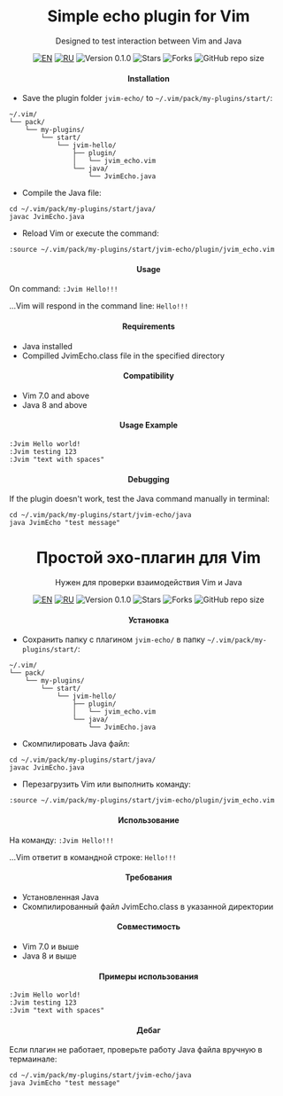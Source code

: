 <div align="center">

  <a id="english"></a>
  <h1>Simple echo plugin for Vim</h1>
  <p>Designed to test interaction between Vim and Java</p>

  [![EN](https://img.shields.io/badge/English-🇬🇧-blue)](#english)
  [![RU](https://img.shields.io/badge/Русский-🇷🇺-red)](#russian)
  ![Version 0.1.0](https://img.shields.io/badge/Version-0.1.0-orange.svg)
  ![Stars](https://img.shields.io/github/stars/AlexandrAnatoliev/jvim-plugins.svg?style=flat)
  ![Forks](https://img.shields.io/github/forks/AlexandrAnatoliev/jvim-plugins.svg?style=flat)
  ![GitHub repo size](https://img.shields.io/github/repo-size/AlexandrAnatoliev/jvim-plugins)

</div>

<div align="center">
  <h4>Installation</h4>
</div>
 
* Save the plugin folder `jvim-echo/` to `~/.vim/pack/my-plugins/start/`:
```
~/.vim/
└── pack/
    └── my-plugins/
        └── start/
            └── jvim-hello/
                ├── plugin/
                │   └── jvim_echo.vim
                └── java/
                    └── JvimEcho.java
```

* Compile the Java file:
```
cd ~/.vim/pack/my-plugins/start/java/
javac JvimEcho.java
```

* Reload Vim or execute the command:

```
:source ~/.vim/pack/my-plugins/start/jvim-echo/plugin/jvim_echo.vim
```

<div align="center">
  <h4>Usage</h4>
</div>
 
On command: `:Jvim Hello!!!`

...Vim will respond in the command line: `Hello!!!`

<div align="center">
  <h4>Requirements</h4>
</div>
 
* Java installed
* Compilled JvimEcho.class file in the specified directory

<div align="center">
  <h4>Compatibility</h4>
</div>
 
* Vim 7.0 and above
* Java 8 and above

<div align="center">
  <h4>Usage Example</h4>
</div>

```
:Jvim Hello world!
:Jvim testing 123
:Jvim "text with spaces"
```
 
<div align="center">
  <h4>Debugging</h4>
</div>

If the plugin doesn't work, 
test the Java command manually in terminal:

```
cd ~/.vim/pack/my-plugins/start/jvim-echo/java
java JvimEcho "test message"
```

<div align="center">

  <a id="russian"></a>
  <h1>Простой эхо-плагин для Vim</h1>
  <p>Нужен для проверки взаимодействия Vim и Java</p>

  [![EN](https://img.shields.io/badge/English-🇬🇧-blue)](#english)
  [![RU](https://img.shields.io/badge/Русский-🇷🇺-red)](#russian)
  ![Version 0.1.0](https://img.shields.io/badge/Version-0.1.0-orange.svg)
  ![Stars](https://img.shields.io/github/stars/AlexandrAnatoliev/jvim-plugins.svg?style=flat)
  ![Forks](https://img.shields.io/github/forks/AlexandrAnatoliev/jvim-plugins.svg?style=flat)
  ![GitHub repo size](https://img.shields.io/github/repo-size/AlexandrAnatoliev/jvim-plugins)

</div>

<div align="center">
  <h4>Установка</h4>
</div>
 
* Сохранить папку с плагином `jvim-echo/` в папку `~/.vim/pack/my-plugins/start/`:
```
~/.vim/
└── pack/
    └── my-plugins/
        └── start/
            └── jvim-hello/
                ├── plugin/
                │   └── jvim_echo.vim
                └── java/
                    └── JvimEcho.java
```

* Скомпилировать Java файл:
```
cd ~/.vim/pack/my-plugins/start/java/
javac JvimEcho.java
```

* Перезагрузить Vim или выполнить команду:

```
:source ~/.vim/pack/my-plugins/start/jvim-echo/plugin/jvim_echo.vim
```

<div align="center">
  <h4>Использование</h4>
</div>
 
На команду: `:Jvim Hello!!!`

...Vim ответит в командной строке: `Hello!!!`

<div align="center">
  <h4>Требования</h4>
</div>
 
* Установленная Java
* Скомпилированный файл JvimEcho.class в указанной директории

<div align="center">
  <h4>Совместимость</h4>
</div>
 
* Vim 7.0 и выше
* Java 8 и выше

<div align="center">
  <h4>Примеры использования</h4>
</div>

```
:Jvim Hello world!
:Jvim testing 123
:Jvim "text with spaces"
```
 
<div align="center">
  <h4>Дебаг</h4>
</div>

Если плагин не работает, 
проверьте работу Java файла вручную в термаинале:

```
cd ~/.vim/pack/my-plugins/start/jvim-echo/java
java JvimEcho "test message"
```
